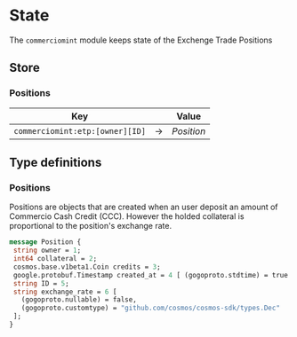 <!--
order: 1
-->

# State

The `commerciomint` module keeps state of the Exchenge Trade Positions


## Store

### Positions 


| Key |  | Value |
| ------- | ---------- | ---------- | 
| `commerciomint:etp:[owner][ID]` | &rarr; | _Position_ |

## Type definitions

### Positions
Positions are objects that are created when an user deposit an amount of Commercio Cash Credit (CCC). However the holded collateral is proportional to the position's exchange rate.

 ```protobuf
 message Position {
  string owner = 1;
  int64 collateral = 2;
  cosmos.base.v1beta1.Coin credits = 3;
  google.protobuf.Timestamp created_at = 4 [ (gogoproto.stdtime) = true ];
  string ID = 5;
  string exchange_rate = 6 [
    (gogoproto.nullable) = false,
    (gogoproto.customtype) = "github.com/cosmos/cosmos-sdk/types.Dec"
  ];
}
 ```
